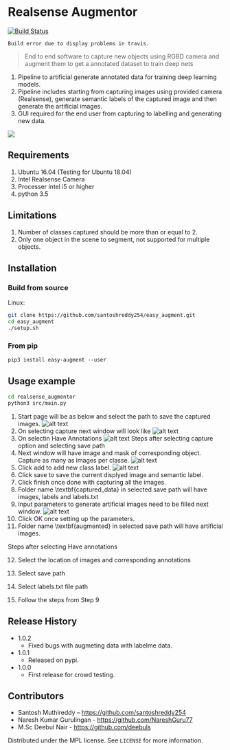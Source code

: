 
# Realsense Augmentor

[![Build Status](https://travis-ci.org/santoshreddy254/realsense_augmentor.svg?branch=master)](https://travis-ci.org/santoshreddy254/realsense_augmentor)

```
Build error due to display problems in travis. 
```

> End to end software to capture new objects using RGBD camera and augment them to get a annotated dataset to train deep nets

1) Pipeline to artificial generate annotated data for training deep learning models.
2) Pipeline includes starting from capturing images using provided camera (Realsense),
generate semantic labels of the captured image and then generate the artificial images.
3) GUI required for the end user from capturing to labelling and generating new data.

![](header.png)
## Requirements
1) Ubuntu 16.04 (Testing for Ubuntu 18.04)
2) Intel Realsense Camera
3) Processer intel i5 or higher
5) python 3.5

## Limitations
1) Number of classes captured should be more than or equal to 2.
2) Only one object in the scene to segment, not supported for multiple objects.

## Installation
### Build from source
Linux:

```sh
git clone https://github.com/santoshreddy254/easy_augment.git
cd easy_augment
./setup.sh
```
### From pip
```
pip3 install easy-augment --user
```

## Usage example

```sh
cd realsense_augmentor
python3 src/main.py
```
1) Start page will be as below and select the path to save the captured images.
![alt text](https://github.com/santoshreddy254/realsense_augmentor/blob/master/src/data/main_window.png)
2) On selecting capture next window will look like
![alt text](https://github.com/santoshreddy254/realsense_augmentor/blob/master/src/data/capture_window.png)
3) On selectin Have Annotations
![alt text](https://github.com/santoshreddy254/realsense_augmentor/blob/master/src/data/annotate_window.png)
Steps after selecting capture option and selecting save path
4) Next window will have image and mask of corresponding object. Capture as many as images per classe.
![alt text](https://github.com/santoshreddy254/realsense_augmentor/blob/master/src/data/window_02-1.png)
5) Click add to add new class label.
![alt text](https://github.com/santoshreddy254/realsense_augmentor/blob/master/src/data/window_02-2.png)
6) Click save to save the current displyed image and semantic label.
7) Click finish once done with capturing all the images.
8) Folder name \textbf{captured_data} in selected save path will have images, labels and labels.txt
9) Input parameters to generate artificial images need to be filled next window.
![alt text](https://github.com/santoshreddy254/realsense_augmentor/blob/master/src/data/window_03.png)
10) Click OK once setting up the parameters.
11) Folder name \textbf{augmented} in selected save path will have artificial images.

Steps after selecting Have annotations

12) Select the location of images and corresponding annotations

13) Select save path

14) Select labels.txt file path

15) Follow the steps from Step 9

## Release History
* 1.0.2
    * Fixed bugs with augmeting data with labelme data.
* 1.0.1
    * Released on pypi.
* 1.0.0
    * First release for crowd testing.

## Contributors
* Santosh Muthireddy              – https://github.com/santoshreddy254
* Naresh Kumar Gurulingan         - https://github.com/NareshGuru77
* M.Sc Deebul Nair                - https://github.com/deebuls


Distributed under the MPL license. See ``LICENSE`` for more information.


